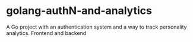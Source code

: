 # golang-authN-and-analytics
A Go project with an authentication system and a way to track personality analytics. Frontend and backend
